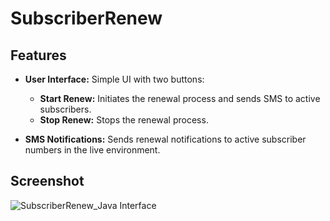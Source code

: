 # SubscriberRenew
## Features

- **User Interface:** Simple UI with two buttons:
  - **Start Renew:** Initiates the renewal process and sends SMS to active subscribers.
  - **Stop Renew:** Stops the renewal process.
  
- **SMS Notifications:** Sends renewal notifications to active subscriber numbers in the live environment.

## Screenshot

![SubscriberRenew_Java Interface](https://github.com/sanad-bhowmik/SubscriberRenew_Java/blob/2dbf25bfeddde276a7453499705f9f011b149487/Screenshot%202024-10-01%20135621.png)

